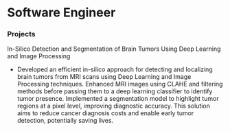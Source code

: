 # Software Engineer

### Projects
In-Silico Detection and Segmentation of Brain Tumors Using Deep Learning and Image Processing
- Developed an efficient in-silico approach for detecting and localizing brain tumors from MRI scans using Deep Learning and Image Processing techniques. Enhanced MRI images using CLAHE and filtering methods before passing them to a deep learning classifier to identify tumor presence. Implemented a segmentation model to highlight tumor regions at a pixel level, improving diagnostic accuracy. This solution aims to reduce cancer diagnosis costs and enable early tumor detection, potentially saving lives.
